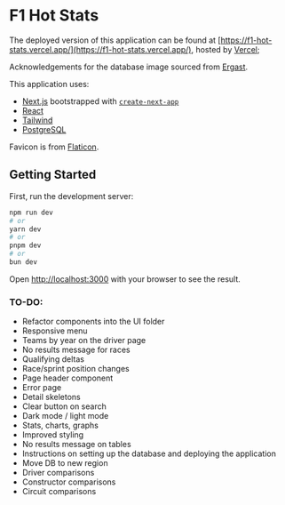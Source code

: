 # F1 Hot Stats

The deployed version of this application can be found at [https://f1-hot-stats.vercel.app/](https://f1-hot-stats.vercel.app/), hosted by [Vercel](https://vercel.com);

Acknowledgements for the database image sourced from [Ergast](http://ergast.com/mrd/db/).

This application uses:

* [Next.js](https://nextjs.org/) bootstrapped with [`create-next-app`](https://github.com/vercel/next.js/tree/canary/packages/create-next-app)
* [React](https://react.dev/)
* [Tailwind](https://tailwindcss.com/)
* [PostgreSQL](https://www.postgresql.org/)

Favicon is from [Flaticon](https://www.flaticon.com).

## Getting Started

First, run the development server:

```bash
npm run dev
# or
yarn dev
# or
pnpm dev
# or
bun dev
```

Open [http://localhost:3000](http://localhost:3000) with your browser to see the result.

### TO-DO:

* Refactor components into the UI folder
* Responsive menu
* Teams by year on the driver page
* No results message for races
* Qualifying deltas
* Race/sprint position changes
* Page header component
* Error page
* Detail skeletons
* Clear button on search
* Dark mode / light mode
* Stats, charts, graphs
* Improved styling
* No results message on tables
* Instructions on setting up the database and deploying the application
* Move DB to new region
* Driver comparisons
* Constructor comparisons
* Circuit comparisons